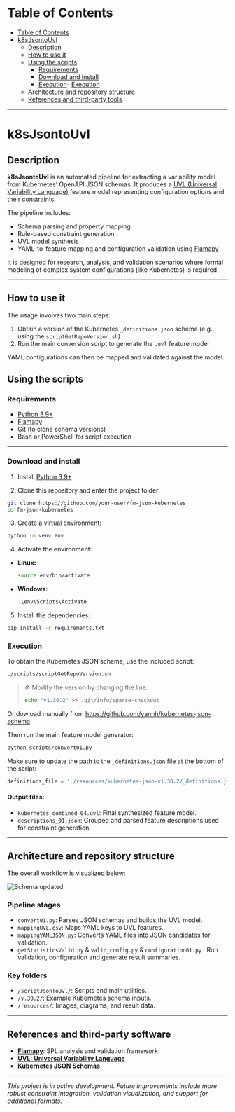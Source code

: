 # Table of Contents

- [Table of Contents](#table-of-contents)
- [k8sJsontoUvl](#k8sJsontoUvl)
  - [Description](#description)
  - [How to use it](#how-to-use-it)
  - [Using the scripts](#using-the-scripts)
    - [Requirements](#requirements)
    - [Download and install](#download-and-install)
    - [Execution](#execution)- [Execution](#execution)
  - [Architecture and repository structure](#architecture-and-repository-structure)
  - [References and third-party tools](#references-and-third-party-tools)

---

# k8sJsontoUvl

## Description

**k8sJsontoUvl** is an automated pipeline for extracting a variability model from Kubernetes’ OpenAPI JSON schemas. It produces a [UVL (Universal Variability Language)](https://universal-variability-language.github.io/) feature model representing configuration options and their constraints.

The pipeline includes:
- Schema parsing and property mapping
- Rule-based constraint generation
- UVL model synthesis
- YAML-to-feature mapping and configuration validation using [Flamapy](https://www.flamapy.org/)

It is designed for research, analysis, and validation scenarios where formal modeling of complex system configurations (like Kubernetes) is required.

---

## How to use it

The usage involves two main steps:
1. Obtain a version of the Kubernetes `_definitions.json` schema (e.g., using the `scriptGetRepoVersion.sh`)
2. Run the main conversion script to generate the `.uvl` feature model

YAML configurations can then be mapped and validated against the model.

## Using the scripts

### Requirements

- [Python 3.9+](https://www.python.org/)
- [Flamapy](https://www.flamapy.org/)
- Git (to clone schema versions)
- Bash or PowerShell for script execution

---

### Download and install

1. Install [Python 3.9+](https://www.python.org/)

2. Clone this repository and enter the project folder:
  ```bash
  git clone https://github.com/your-user/fm-json-kubernetes
  cd fm-json-kubernetes
  ```
3. Create a virtual environment:

  ```bash
  python -m venv env
  ```

4. Activate the environment:

  - **Linux:**
    ```bash
    source env/bin/activate
    ```
  - **Windows:**
    ```powershell
    .\env\Scripts\Activate
    ```

5. Install the dependencies:

  ```bash
  pip install -r requirements.txt
  ```

### Execution


To obtain the Kubernetes JSON schema, use the included script:

```bash
./scripts/scriptGetRepoVersion.sh
```

> ⚙️ Modify the version by changing the line:
> ```bash
> echo "v1.30.2" >> .git/info/sparse-checkout
> ```

Or dowload manually from https://github.com/yannh/kubernetes-json-schema

Then run the main feature model generator:

```bash
python scripts/convert01.py
```

Make sure to update the path to the `_definitions.json` file at the bottom of the script:

```python
definitions_file = './resources/kubernetes-json-v1.30.2/_definitions.json'
```

#### Output files:


- `kubernetes_combined_04.uvl`: Final synthesized feature model.
- `descriptions_01.json`: Grouped and parsed feature descriptions used for constraint generation.

---

## Architecture and repository structure

The overall workflow is visualized below:

![Schema updated](https://github.com/user-attachments/assets/4d97bee9-67b7-4c47-8b32-a040f17d2dd1)


### Pipeline stages

- `convert01.py`: Parses JSON schemas and builds the UVL model.
- `mappingUVL.csv`: Maps YAML keys to UVL features.
- `mappingYAMLJSON.py`: Converts YAML files into JSON candidates for validation.
- `getStatisticsValid.py` & `valid_config.py` & `configuration01.py` : Run validation, configuration and generate result summaries.

### Key folders

- `/scriptJsonToUvl/`: Scripts and main utilities.
- `/v.30.2/`: Example Kubernetes schema inputs.
- `/resources/`: Images, diagrams, and result data.

---

## References and third-party software

- [**Flamapy**](https://www.flamapy.org/): SPL analysis and validation framework  
- [**UVL: Universal Variability Language**](https://universal-variability-language.github.io/)  
- [**Kubernetes JSON Schemas**](https://github.com/yannh/kubernetes-json-schema)

---

_This project is in active development. Future improvements include more robust constraint integration, validation visualization, and support for additional formats._
